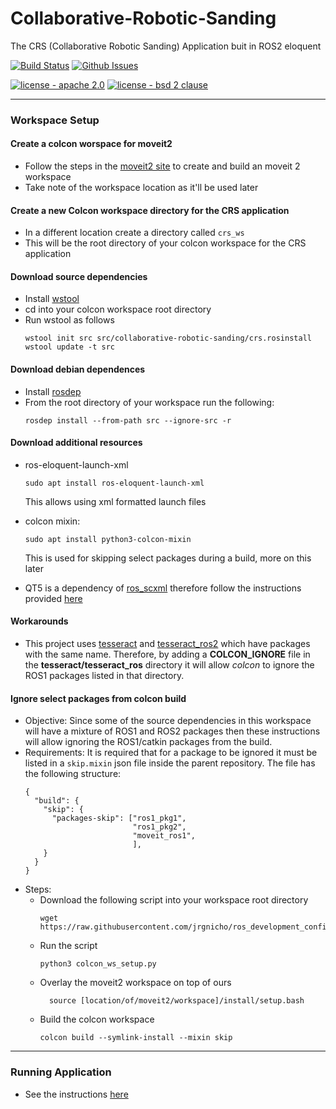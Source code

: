 # Collaborative-Robotic-Sanding
The CRS (Collaborative Robotic Sanding) Application buit in ROS2 eloquent

[![Build Status](https://github.com/swri-robotics/collaborative-robotic-sanding/workflows/CI/badge.svg)](https://github.com/swri-robotics/collaborative-robotic-sanding/actions?query=branch%3Amaster+)
[![Github Issues](https://img.shields.io/github/issues/swri-robotics/collaborative-robotic-sanding.svg)](http://github.com/swri-robotics/collaborative-robotic-sanding/issues)

[![license - apache 2.0](https://img.shields.io/:license-Apache%202.0-yellowgreen.svg)](https://opensource.org/licenses/Apache-2.0)
[![license - bsd 2 clause](https://img.shields.io/:license-BSD%202--Clause-blue.svg)](https://opensource.org/licenses/BSD-2-Clause)


---
### Workspace Setup
#### Create a colcon worspace for moveit2
  - Follow the steps in the [moveit2 site](https://github.com/ros-planning/moveit2) to create and build an moveit 2 workspace
  - Take note of the workspace location as it'll be used later

#### Create a new Colcon workspace directory for the CRS application
  - In a different location create a directory called `crs_ws`
  - This will be the root directory of your colcon workspace for the CRS application

#### Download source dependencies
- Install [wstool](http://wiki.ros.org/wstool)
- cd into your colcon workspace root directory
- Run wstool as follows
    ```
    wstool init src src/collaborative-robotic-sanding/crs.rosinstall
    wstool update -t src
    ```
    
#### Download debian dependences
- Install [rosdep](http://wiki.ros.org/rosdep)
- From the root directory of your workspace run the following:
    ```
    rosdep install --from-path src --ignore-src -r
    ```
#### Download additional resources
- ros-eloquent-launch-xml
    ```
    sudo apt install ros-eloquent-launch-xml
    ```
    This allows using xml formatted launch files

- colcon mixin:
    ```
    sudo apt install python3-colcon-mixin
    ```  
    This is used for skipping select packages during a build, more on this later

- QT5 is a dependency of [ros_scxml](https://github.com/swri-robotics/ros_scxml) therefore follow the instructions provided [here](https://github.com/swri-robotics/ros_scxml)

#### Workarounds 
- This project uses [tesseract](https://github.com/ros-industrial-consortium/tesseract) and [tesseract_ros2](https://github.com/ros-industrial-consortium/tesseract_ros2) which have packages with the same name. Therefore, by adding a **COLCON_IGNORE** file in the **tesseract/tesseract_ros** directory it will allow *colcon* to ignore the ROS1 packages listed in that directory.

#### Ignore select packages from colcon build
- Objective:
    Since some of the source dependencies in this workspace will have a mixture of ROS1 and ROS2 packages then these instructions will allow ignoring the ROS1/catkin packages from the build.
- Requirements:
    It is required that for a package to be ignored it must be listed in a `skip.mixin` json file inside the parent repository. The file has the following structure:
    ```
    {
      "build": {
        "skip": {
          "packages-skip": ["ros1_pkg1",
                            "ros1_pkg2",
                            "moveit_ros1",
                            ],
        }
      }
    }
    ```
- Steps:
    - Download the following script into your workspace root directory
        ```
        wget https://raw.githubusercontent.com/jrgnicho/ros_development_config/master/general/colcon_ws_setup.py
        ```
    - Run the script
        ```
        python3 colcon_ws_setup.py
        ```
    - Overlay the moveit2 workspace on top of ours
        ```
          source [location/of/moveit2/workspace]/install/setup.bash
        ```
    - Build the colcon workspace
        ```
        colcon build --symlink-install --mixin skip
        ```
---
### Running Application
- See the instructions [here](crs_application/README.md)

